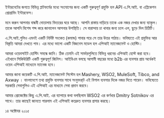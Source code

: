 ইন্টারনেটের জগতে বিভিন্ন প্লাটফর্মের মধ্যে সংযোগের জন্য একটি গুরুত্বপূর্ণ প্রযুক্তি হল API এ.পি.আই. বা এপ্লিকেশন প্রোগ্রামিং ইন্টারফেস। 

মনে করুন আপনার বান্ধবী দোতালায় ভিতরের ঘরে আছে। আপনি রাস্তায় দাড়িয়ে তাকে এক নজর দেখার জন্য ব্যাকুল। তাকে আপনি বিশেষ শব্দ করে জানালেন আপনার উপস্থিতি। সে বারান্দায় চা খাবার জন্য চলে এল, ছুড়ে দিল চিঠিটি।

এ.পি.আই.গুলিও এমনই একটি নির্দিষ্ট সংকেত (কমান্ড) পাবার পরে সে তার উত্তর পাঠায়। ভবিষ্যতে এই প্রযুক্তির আর বিস্তৃতি আমরা দেখতে পাব। এর মধ্যে ভালো একটি বিজনেস মডেল হল এপিআই ম্যানেজমেন্ট ও হোস্টিং। 

আমরা ওয়েবসাইট হোস্টিং সমন্ধে জানি। ঠিক তেমনি এই সার্ভারগুলিতে বিভিন্ন ধরনের এপিআই হোস্ট করা হবে। এইখানে সিকিউরিটি একটি গুরুত্বপূর্ণ জিনিস। আইবিএম বলছে আগামী বছরের মধ্যে b2b এর ব্যবসার প্রায় অর্ধেকই ওয়েব এপিআই মাধ্যেমে ম্যানেজ হবে। 

আমার জানা কয়েকটি এ.পি.আই. ম্যানেজমেন্ট সিস্টেম হল Mashery, WSO2, MuleSoft, Tibco, and Axway । বাংলাদেশে তথ্য প্রযুক্তি ব্যবসার সাথে সংযুক্তরা্ট এই বিশাল ব্যবসার দিকে নজর দিতে পারেন। ভবিষ্যেতে সরকারি সেবাগুলিও এই এপিআই এর মাধ্যমে সেবা প্রদান করবে। 

আমার প্রোজেক্টের কিছু এ.পি.আই. এর ব্যাপারে কথা বলছিলাম WSO2 এর কর্ণধার Dmitry Sotnikov এর সাথে। তার কাছেই জানতে পারলাম এই এপিআই কতদ্রুত ব্যবসার প্রসার করছে।

১৪ অক্টোবর ২০১৫
